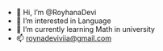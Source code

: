 - 👋 Hi, I’m @RoyhanaDevi
- 👀 I’m interested in Language
- 🌱 I’m currently learning Math in university
- 📫 roynadeviviia@gmail.com

<!---
RoyhanaDevi/RoyhanaDevi is a ✨ special ✨ repository because its `README.md` (this file) appears on your GitHub profile.
You can click the Preview link to take a look at your changes.
--->
